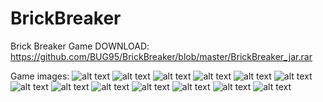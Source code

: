 # BrickBreaker
Brick Breaker Game
DOWNLOAD: https://github.com/BUG95/BrickBreaker/blob/master/BrickBreaker_jar.rar

Game images:
![alt text](img/1.jpg)
![alt text](img/2.jpg)
![alt text](img/3.jpg)
![alt text](img/4.jpg)
![alt text](img/5.jpg)
![alt text](img/6.jpg)
![alt text](img/7.jpg)
![alt text](img/8.jpg)
![alt text](img/9.jpg)
![alt text](img/10.jpg)
![alt text](img/11.jpg)
![alt text](img/12.jpg)
![alt text](img/13.jpg)
